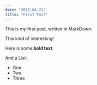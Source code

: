 ```yaml
---
date: "2022-04-21"
title: "First Post"
---
```


This is my first post, written in MarkDown.

This kind of interesting!

Here is some **bold text**.

And a List:

- One
- Two
- Three
